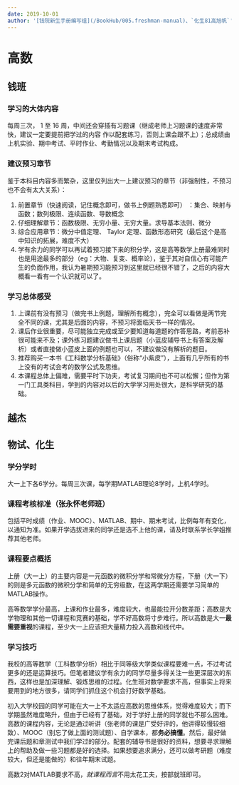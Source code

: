 ```yaml
---
date: 2019-10-01
author: '[钱院新生手册编写组](/BookHub/005.freshman-manual)、`化生81高旭帆`'
---
```


# 高数

## 钱班

### 学习的大体内容

每周三次， 1 至 16 周，中间还会穿插有习题课（继成老师上习题课的速度非常快，建议一定要提前把学过的内容 作以配套练习，否则上课会跟不上）；总成绩由上机实验、期中考试、平时作业、考勤情况以及期末考试构成。

### 建议预习章节

鉴于本科目内容多而繁杂，这里仅列出大一上建议预习的章节（非强制性，不预习也不会有太大关系）：

1. 前置章节（快速阅读，记住概念即可，做书上例题熟悉即可） ：集合、映射与函数；数列极限、连续函数、导数概念
2. 仔细理解章节：函数极限、无穷小量、无穷大量。求导基本法则、微分
3. 综合应用章节：微分中值定理、 Taylor 定理、函数形态研究（最后这个是高中知识的拓展，难度不大）
4. 学有余力的同学可以再试着预习接下来的积分学，这是高等数学上册最难同时也是用途最多的部分（eg：大物、复变、概率论），鉴于其对自信心有可能产生的负面作用，我认为暑期预习能预习到这里就已经很不错了，之后的内容大概看一看有一个认识就可以了。

### 学习总体感受

1. 上课前有没有预习（做完书上例题，理解所有概念），完全可以看做是两节完全不同的课，尤其是后面的内容，不预习将面临天书一样的情况。
2. 课后作业很重要，尽可能独立完成或至少要知道每道题的作答思路，考前恶补很可能来不及；课外练习题建议做书上课后题（小蓝皮辅导书上有答案及解析）或者直接做小蓝皮上面的例题也可以，不建议做没有解析的题目。
3. 推荐购买一本书《工科数学分析基础》（俗称“小紫皮”），上面有几乎所有的书上没有的考试会考的数学公式及思维。
4. 本课程总体上偏难，需要平时下功夫，考试复习期间也不可以松懈；但作为第一门工具类科目，学到的内容对以后的大学学习用处很大，是科学研究的基础。

## 越杰

## 物试、化生

### 学分学时

大一上下各6学分。每周三次课，每学期MATLAB理论8学时，上机4学时。

### 课程考核标准（张永怀老师班）

包括平时成绩（作业、MOOC）、MATLAB、期中、期末考试，比例每年有变化，以通知为准。如果开学选拔进来的同学还是选不上他的课，请及时联系学长学姐推荐其他老师。

### 课程要点概括

上册（大一上）的主要内容是一元函数的微积分学和常微分方程，下册（大一下）的则是多元函数的微积分学和简单的无穷级数，在这两学期还需要学习简单的MATLAB操作。

高等数学学分最高，上课和作业最多，难度较大，也最能拉开分数差距；高数是大学物理和其他一切课程和竞赛的基础，学不好高数将寸步难行。所以高数是大一**最需要重视**的课程，至少大一上应该把大量精力投入高数和线代中。

### 学习技巧

我校的高等数学（工科数学分析）相比于同等级大学类似课程要难一点，不过考试更多的还是运算技巧。但笔者建议学有余力的同学尽量多得关注一些更深层次的东西，这样也是加深理解、锻炼思维的过程。化生班对数学要求不高，但事实上将来要用到的地方很多，请同学们抓住这个机会打好数学基础。

初入大学校园的同学可能在大一上不太适应高数的思维体系，觉得难度较大；而下学期虽然难度略升，但由于已经有了基础，对于学好上册的同学就也不那么困难。高数的课程内容，无论是通过听讲（张老师的课是广受好评的，他讲得较慢较细致）、MOOC（别忘了做上面的测试题）、自学课本，都**务必搞懂**。然后，最好做完课后题和章测试中我们学过的部分。配套的辅导书是很好的资料，想要寻求理解上的帮助及做一些习题都是好的选择。如果想要追求满分，还可以做考研题（难度较大，但还是能做的）和往年期末试题。

高数2对MATLAB要求不高，*就课程而言*不用太花工夫，按部就班即可。
